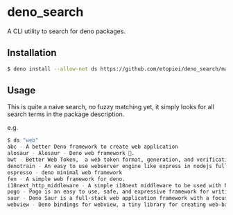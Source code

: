 # deno_search

A CLI utility to search for deno packages.

## Installation

```bash
$ deno install --allow-net ds https://github.com/etopiei/deno_search/master/main.ts
```

## Usage

This is quite a naive search, no fuzzy matching yet, it simply looks for all search terms in the package description.

e.g.

```bash
$ ds "web"
abc - A better Deno framework to create web application
alosaur - Alosaur - Deno web framework 🦖.
bwt - Better Web Token,  a web token format, generation, and verification scheme
denotrain - An easy to use webserver engine like express in nodejs fully written in Typescript.
espresso - deno minimal web framework
fen - A simple web framework for deno.
i18next_http_middleware - A simple i18next middleware to be used with Node.js web frameworks like express or Fastify and also for Deno.
pogo - Pogo is an easy to use, safe, and expressive framework for writing web servers and applications. It is inspired by hapi.
saur - Deno Saur is a full-stack web application framework with a focus on rapid development, similar to Django or Ruby on Rails.
webview - Deno bindings for webview, a tiny library for creating web-based desktop GUIs
```
